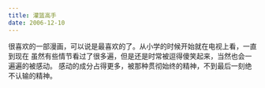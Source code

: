 ```yaml
---
title: 灌篮高手
date: 2006-12-10
---
```

很喜欢的一部漫画，可以说是最喜欢的了。从小学的时候开始就在电视上看，一直到现在
虽然有些情节看过了很多遍，但是还是时常被逗得傻笑起来，当然也会一遍遍的被感动。
感动的成分占得更多，被那种贯彻始终的精神，不到最后一刻绝不认输的精神。